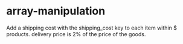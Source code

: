 # array-manipulation
Add a shipping cost with the shipping_cost key to each item within $ products.  delivery price is 2% of the price of the goods.
